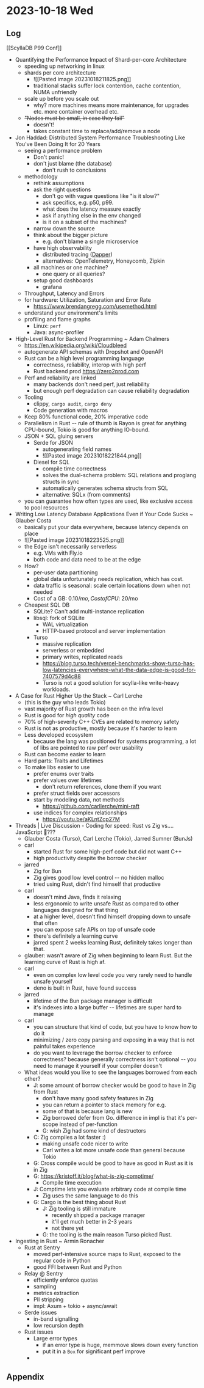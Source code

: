 # 2023-10-18 Wed

## Log

[[ScyllaDB P99 Conf]]
+ Quantifying the Performance Impact of Shard-per-core Architecture
	+ speeding up networking in linux
	+ shards per core architecture
		+ ![[Pasted image 20231018211825.png]]
		+ traditional stacks suffer lock contention, cache contention, NUMA unfriendly
	+ scale up before you scale out
		+ why? more machines means more maintenance, for upgrades etc. more container overhead etc.
	+ ~~"Nodes must be small, in case they fail"~~
		+ doesn't!
		+ takes constant time to replace/add/remove a node
+ Jon Haddad: Distributed System Performance Troubleshooting Like You've Been Doing It for 20 Years
	+ seeing a performance problem
		+ Don't panic!
		+ don't just blame (the database)
			+ don't rush to conclusions
	+ methodology
		+ rethink assumptions
		+ ask the right questions
			+ don't go with vague questions like "is it slow?"
			+ ask specifics, e.g. p50, p99.
			+ what does the latency measure exactly
			+ ask if anything else in the env changed
			+ is it on a subset of the machines?
		+ narrow down the source
		+ think about the bigger picture
			+ e.g. don't blame a single microservice
		+ have high observability
			+ distributed tracing ([Dapper](https://research.google/pubs/pub36356/))
			+ alternatives: OpenTelemetry, Honeycomb, Zipkin
		+ all machines or one machine?
			+ one query or all queries?
		+ setup good dashboards
			+ grafana
	+ Throughput, Latency and Errors
	+ for hardware: Utilization, Saturation and Error Rate
		+ https://www.brendangregg.com/usemethod.html
	+ understand your environment's limits
	+ profiling and flame graphs
		+ Linux: `perf`
		+ Java: async-profiler
+ High-Level Rust for Backend Programming ~ Adam Chalmers
	+ https://en.wikipedia.org/wiki/Cloudbleed
	+ autogenerate API schemas with Dropshot and OpenAPI
	+ Rust can be a high level programming language
		+ correctness, reliability, interop with high perf
		+ Rust backend prod https://zero2prod.com
	+ Perf and reliability are linked
		+ many backends don't need perf, just reliability
		+ but enough perf degradation can cause reliability degradation
	+ Tooling
		+ clippy, `cargo audit`, `cargo deny`
		+ Code generation with macros
	+ Keep 80% functional code, 20% imperative code
	+ Parallelism in Rust -- rule of thumb is Rayon is great for anything CPU-bound, Tokio is good for anything IO-bound.
	+ JSON + SQL gluing servers
		+ Serde for JSON
			+ autogenerating field names
			+ ![[Pasted image 20231018221844.png]]
		+ Diesel for SQL
			+ compile time correctness
			+ solves the dual-schema problem: SQL relations and proglang structs in sync
			+ automatically generates schema structs from SQL
			+ alternative: SQLx (from comments)
	+ you can guarantee how often types are used, like exclusive access to pool resources
+ Writing Low Latency Database Applications Even if Your Code Sucks ~ Glauber Costa
	+ basically put your data everywhere, because latency depends on place
	+ ![[Pasted image 20231018223525.png]]
	+ the Edge isn't necessarily serverless
		+ e.g. VMs with Fly.io
		+ both code and data need to be at the edge
	+ How?
		+ per-user data partitioning
		+ global data unfortunately needs replication, which has cost.
		+ data traffic is seasonal: scale certain locations down when not needed
		+ Cost of a GB: $0.10/mo, Cost of CPU: ~$20/mo
	+ Cheapest SQL DB
		+ SQLite? Can't add multi-instance replication
		+ libsql: fork of SQLite
			+ WAL virtualization
			+ HTTP-based protocol and server implementation
		+ Turso
			+ massive replication
			+ serverless or embedded
			+ primary writes, replicated reads
			+ https://blog.turso.tech/vercel-benchmarks-show-turso-has-low-latencies-everywhere-what-the-data-edge-is-good-for-7407579d4c88
			+ Turso is not a good solution for scylla-like write-heavy workloads.
+ A Case for Rust Higher Up the Stack ~ Carl Lerche
	+ (this is the guy who leads Tokio)
	+ vast majority of Rust growth has been on the infra level
	+ Rust is good for _high quality_ code
	+ 70% of high-severity C++ CVEs are related to memory safety
	+ Rust is not as productive, mostly because it's harder to learn
	+ Less developed ecosystem
		+ because the lang was positioned for systems programming, a lot of libs are pointed to raw perf over usability
	+ Rust can become easier to learn
	+ Hard parts: Traits and Lifetimes
	+ To make libs easier to use
		+ prefer enums over traits
		+ prefer values over lifetimes
			+ don't return references, clone them if you want
		+ prefer struct fields over accessors
		+ start by modeling data, not methods
			+ https://github.com/carllerche/mini-raft
		+ use indices for complex relationships
			+ https://youtu.be/aKLntZcp27M
+ Threads | Live Discussion - Coding for speed: Rust vs Zig vs.... JavaScript 🤯???
	+ Glauber Costa (Turso), Carl Lerche (Tokio), Jarred Sumner (BunJs)
	+ carl
		+ started Rust for some high-perf code but did not want C++
		+ high productivity despite the borrow checker
	+ jarred
		+ Zig for Bun
		+ Zig gives good low level control -- no hidden malloc
		+ tried using Rust, didn't find himself that productive
	+ carl
		+ doesn't mind Java, finds it relaxing
		+ less ergonomic to write unsafe Rust as compared to other languages designed for that thing
		+ at a higher level, doesn't find himself dropping down to unsafe that often
		+ you can expose safe APIs on top of unsafe code
		+ there's definitely a learning curve
		+ jarred spent 2 weeks learning Rust, definitely takes longer than that.
	+ glauber: wasn't aware of Zig when beginning to learn Rust. But the learning curve of Rust is high af.
	+ carl
		+ even on complex low level code you very rarely need to handle unsafe yourself
		+ deno is built in Rust, have found success
	+ jarred
		+ lifetime of the Bun package manager is difficult
		+ it's indexes into a large buffer -- lifetimes are super hard to manage
	+ carl
		+ you can structure that kind of code, but you have to know how to do it
		+ minimizing / zero copy parsing and exposing in a way that is not painful takes experience
		+ do you want to leverage the borrow checker to enforce correctness? because generally correctness isn't optional -- you need to manage it yourself if your compiler doesn't
	+ What ideas would you like to see the languages borrowed from each other?
		+ J: some amount of borrow checker would be good to have in Zig from Rust
			+ don't have many good safety features in Zig
			+ you can return a pointer to stack memory for e.g.
			+ some of that is because lang is new
			+ Zig borrowed defer from Go. difference in impl is that it's per-scope instead of per-function
			+ G: wish Zig had some kind of destructors
		+ C: Zig compiles a lot faster :)
			+ making unsafe code nicer to write
			+ Carl writes a lot more unsafe code than general because Tokio
		+ G: Cross compile would be good to have as good in Rust as it is in Zig
		+ G: https://kristoff.it/blog/what-is-zig-comptime/
			+ Compile time execution
		+ J: Comptime lets you evaluate arbitrary code at compile time
			+ Zig uses the same language to do this
		+ G: Cargo is the best thing about Rust
			+ J: Zig tooling is still immature
				+ recently shipped a package manager
				+ it'll get much better in 2-3 years
				+ not there yet
			+ G: the tooling is the main reason Turso picked Rust.
+ Ingesting in Rust ~ Armin Ronacher
	+ Rust at Sentry
		+ moved perf-intensive source maps to Rust, exposed to the regular code in Python
		+ good FFI between Rust and Python
	+ Relay @ Sentry
		+ efficiently enforce quotas
		+ sampling
		+ metrics extraction
		+ PII stripping
		+ impl: Axum  + tokio + async/await
	+ Serde issues
		+ in-band signalling
		+ low recursion depth
	+ Rust issues
		+ Large error types
			+ if an error type is huge, memmove slows down every function
			+ put it in a `Box` for significant perf improve
		+ 

## Appendix
